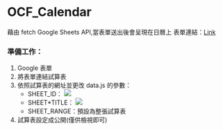 # OCF_Calendar

藉由 fetch Google Sheets API,當表單送出後會呈現在日曆上
表單連結：[Link](https://forms.gle/C9aQBrgSt4w7aC7d7)

### 準備工作：

1. Google 表單
2. 將表單連結試算表
3. 依照試算表的網址並更改 data.js 的參數：
   - SHEET_ID：
      ![](https://upload.cc/i1/2023/05/31/8ZOAVo.png)
   - SHEET\*TITLE：
      ![](https://upload.cc/i1/2023/05/31/8ThSrA.png)
   - SHEET_RANGE：預設為整張試算表
4. 試算表設定成公開(僅供檢視即可)
